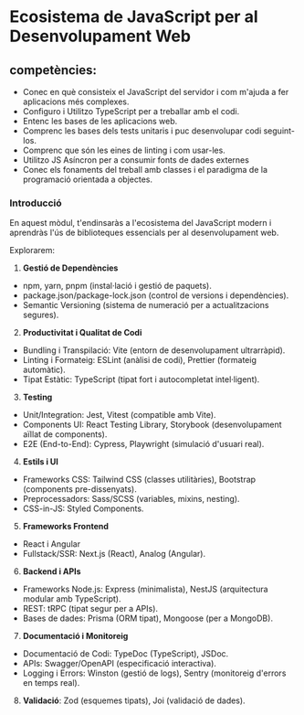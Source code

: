 # Ecosistema de JavaScript per al Desenvolupament Web  
## competències:
- Conec en què consisteix el JavaScript del servidor i com m'ajuda a fer aplicacions més complexes.
- Configuro i Utilitzo TypeScript per a treballar amb el codi.
- Entenc les bases de les aplicacions web.
- Comprenc les bases dels tests unitaris i puc desenvolupar codi seguint-los.
- Comprenc que són les eines de linting i com usar-les.
- Utilitzo JS Asíncron per a consumir fonts de dades externes
- Conec els fonaments del treball amb classes i el paradigma de la programació orientada a objectes.


### Introducció  
En aquest mòdul, t'endinsaràs a l'ecosistema del JavaScript modern i aprendràs l'ús de biblioteques essencials per al desenvolupament web.  

Explorarem:  
1. **Gestió de Dependències**
  - npm, yarn, pnpm (instal·lació i gestió de paquets).
  - package.json/package-lock.json (control de versions i dependències).
  - Semantic Versioning (sistema de numeració per a actualitzacions segures).
2. **Productivitat i Qualitat de Codi**
  - Bundling i Transpilació: Vite (entorn de desenvolupament ultrarràpid).
  - Linting i Formateig: ESLint (anàlisi de codi), Prettier (formateig automàtic).
  - Tipat Estàtic: TypeScript (tipat fort i autocompletat intel·ligent).
3. **Testing**
  - Unit/Integration: Jest, Vitest (compatible amb Vite).
  - Components UI: React Testing Library, Storybook (desenvolupament aïllat de components).
  - E2E (End-to-End): Cypress, Playwright (simulació d'usuari real).
4. **Estils i UI**
  - Frameworks CSS: Tailwind CSS (classes utilitàries), Bootstrap (components pre-dissenyats).
  - Preprocessadors: Sass/SCSS (variables, mixins, nesting).
  - CSS-in-JS: Styled Components.
5. **Frameworks Frontend**
  - React i Angular
  - Fullstack/SSR: Next.js (React), Analog (Angular).
6. **Backend i APIs**
  - Frameworks Node.js: Express (minimalista), NestJS (arquitectura modular amb TypeScript).
  - REST: tRPC (tipat segur per a APIs).
  - Bases de dades: Prisma (ORM tipat), Mongoose (per a MongoDB).
7. **Documentació i Monitoreig**
  - Documentació de Codi: TypeDoc (TypeScript), JSDoc.
  - APIs: Swagger/OpenAPI (especificació interactiva).
  - Logging i Errors: Winston (gestió de logs), Sentry (monitoreig d'errors en temps real).
8. **Validació**: Zod (esquemes tipats), Joi (validació de dades).